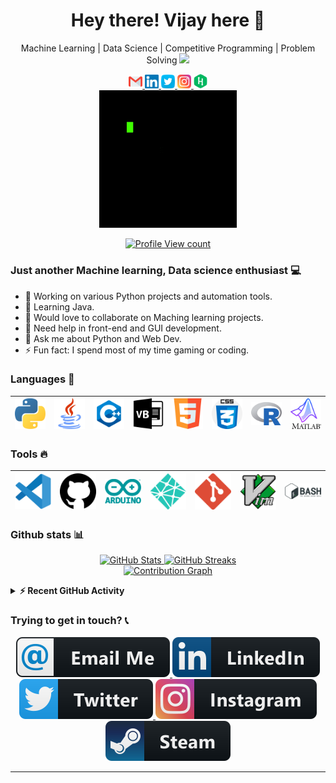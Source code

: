 <h1 align="center"> Hey there! Vijay here 👋 </h1>
<p align="center">
   Machine Learning | Data Science | Competitive Programming | Problem Solving   <img src="https://media.giphy.com/media/WUlplcMpOCEmTGBtBW/giphy.gif" width="30">
</p>

<p align="center">
  <a href="mailto:svijayb.dev@gmail.com">
    <img alt="Gmail" width="22px" src="https://raw.githubusercontent.com/SVijayB/SVijayB/master/assets/SVG/Social/gmail.svg" />
  </a>

  <a href="https://www.linkedin.com/in/svijayb/">
    <img alt="Linkedin" width="22px" src="https://raw.githubusercontent.com/SVijayB/SVijayB/master/assets/SVG/Social/linkedin.svg" />
  </a>

  <a href="https://twitter.com/VijaybalajiS1">
    <img alt="VijaybalajiS1 | Twitter" width="22px" src="https://raw.githubusercontent.com/SVijayB/SVijayB/master/assets/SVG/Social/twitter.svg" />
  </a>

  <a href="https://www.instagram.com/s.vj._/">
    <img alt="Instagram" width="22px" src="https://raw.githubusercontent.com/SVijayB/SVijayB/master/assets/SVG/Social/instagram.svg" />
  </a>

  <a href="https://www.hackerrank.com/SVijayB">
    <img alt="Instagram" width="22px" src="https://raw.githubusercontent.com/SVijayB/SVijayB/master/assets/SVG/Social/hackerrank.svg" />
  </a>

  <br />
  <a href="http://vijaybalaji.me/">
    <img align="center" alt="GIF" src="https://raw.githubusercontent.com/SVijayB/SVijayB/master/assets/GIF/Gif.gif" />
  </a>
  <br /><br />
  <a href="https://github.com/SVijayB">
  <img alt="Profile View count" src="https://komarev.com/ghpvc/?username=SVijayB&style=flat-square&color=brightgreen" />
  </a>
</p>

### Just another Machine learning, Data science enthusiast 💻

-   📝 Working on various Python projects and automation tools.
-   🌱 Learning Java.
-   👯 Would love to collaborate on Maching learning projects.
-   🤔 Need help in front-end and GUI development.
-   💬 Ask me about Python and Web Dev.
-   ⚡ Fun fact: I spend most of my time gaming or coding.

### Languages 🚀

| <a href="https://www.python.org/"><img src="https://raw.githubusercontent.com/SVijayB/SVijayB/master/assets/SVG/Languages/python.svg" width=60></a> | <a href="https://www.java.com/en/"><img src="https://raw.githubusercontent.com/SVijayB/SVijayB/master/assets/SVG/Languages/java.svg" width=60></a> | <a href="https://isocpp.org/"><img src="https://raw.githubusercontent.com/SVijayB/SVijayB/master/assets/SVG/Languages/c++.svg" width=60></a> | <a href="https://docs.microsoft.com/en-us/dotnet/visual-basic/"><img src="https://raw.githubusercontent.com/SVijayB/SVijayB/master/assets/SVG/Languages/visual-basic.svg" width=60></a> | <a href="https://developer.mozilla.org/en-US/docs/Web/Guide/HTML/HTML5"><img src="https://raw.githubusercontent.com/SVijayB/SVijayB/master/assets/SVG/Languages/html5.svg" width=60></a> | <a href="https://developer.mozilla.org/en-US/docs/Web/CSS"><img src="https://raw.githubusercontent.com/SVijayB/SVijayB/master/assets/SVG/Languages/css.svg" width=60></a> | <a href="https://www.r-project.org/"><img src="https://raw.githubusercontent.com/SVijayB/SVijayB/master/assets/SVG/Languages/r.svg" width=60></a> | <a href="https://www.mathworks.com/"><img src="https://raw.githubusercontent.com/SVijayB/SVijayB/master/assets/SVG/Languages/matlab.svg" width=60></a> |
| :-------------------------------------------------------------------------------------------------------------------------------------------------: | :------------------------------------------------------------------------------------------------------------------------------------------------: | :------------------------------------------------------------------------------------------------------------------------------------------: | :-------------------------------------------------------------------------------------------------------------------------------------------------------------------------------------: | :--------------------------------------------------------------------------------------------------------------------------------------------------------------------------------------: | :-----------------------------------------------------------------------------------------------------------------------------------------------------------------------: | :-----------------------------------------------------------------------------------------------------------------------------------------------: | :----------------------------------------------------------------------------------------------------------------------------------------------------: |

### Tools 🔥

| <a href="https://code.visualstudio.com/"><img src="https://raw.githubusercontent.com/SVijayB/SVijayB/master/assets/SVG/Tools/Vscode.svg" width=60></a> | <a href="http://github.com/"><img src="https://raw.githubusercontent.com/SVijayB/SVijayB/master/assets/SVG/Tools/github.svg" width=60></a> | <a href="https://www.arduino.cc/"><img src="https://raw.githubusercontent.com/SVijayB/SVijayB/master/assets/SVG/Tools/arduino.svg" width=60></a> | <a href="https://www.netlify.com/"><img src="https://raw.githubusercontent.com/SVijayB/SVijayB/master/assets/SVG/Tools/netlify.svg" width=60></a> | <a href="https://git-scm.com/"><img src="https://raw.githubusercontent.com/SVijayB/SVijayB/master/assets/SVG/Tools/git.svg" width=60></a> | <a href="https://www.vim.org/"><img src="https://raw.githubusercontent.com/SVijayB/SVijayB/master/assets/SVG/Tools/vim.svg" width=60></a> | <a href="https://www.gnu.org/software/bash/"><img src="https://raw.githubusercontent.com/SVijayB/SVijayB/master/assets/SVG/Tools/bash.svg" width=60></a> |
| :----------------------------------------------------------------------------------------------------------------------------------------------------: | :----------------------------------------------------------------------------------------------------------------------------------------: | :----------------------------------------------------------------------------------------------------------------------------------------------: | :-----------------------------------------------------------------------------------------------------------------------------------------------: | :---------------------------------------------------------------------------------------------------------------------------------------: | :---------------------------------------------------------------------------------------------------------------------------------------: | :------------------------------------------------------------------------------------------------------------------------------------------------------: |

### Github stats 📊

<p align="center">
  <a href="https://sourcerer.io/svijayb">
    <img alt = "GitHub Stats" src = "https://github-readme-stats.vercel.app/api?username=SVijayB&show_icons=true&theme=light">
  </a>
  <a href="https://sourcerer.io/svijayb">
    <img alt = "GitHub Streaks" src = "https://github-readme-streak-stats.herokuapp.com?user=SVijayB&theme=blood&ring=1E90FF&sideNums=1E90FF&sideLabels=1E90FF&currStreakLabel=1E90FF&fire=FF0000&currStreakNum=FF0000">
  </a>
  <br>
  <a href="https://sourcerer.io/svijayb">
    <img alt = "Contribution Graph" src = "https://activity-graph.herokuapp.com/graph?username=SVijayB&theme=react-dark">
  </a>
</p>

<details>
   <summary><b>⚡ Recent GitHub Activity</b></summary>
  <br/>

<!--START_SECTION:activity-->

1. 🎉 Merged PR [#32](https://github.com/Open-Source-Community-VIT-AP/OSC-Website/pull/32) in [Open-Source-Community-VIT-AP/OSC-Website](https://github.com/Open-Source-Community-VIT-AP/OSC-Website)
2. ❗️ Closed issue [#8](https://github.com/Open-Source-Community-VIT-AP/OSC-Website/issues/8) in [Open-Source-Community-VIT-AP/OSC-Website](https://github.com/Open-Source-Community-VIT-AP/OSC-Website)
3. 🎉 Merged PR [#33](https://github.com/Open-Source-Community-VIT-AP/OSC-Website/pull/33) in [Open-Source-Community-VIT-AP/OSC-Website](https://github.com/Open-Source-Community-VIT-AP/OSC-Website)
4. 🎉 Merged PR [#75](https://github.com/Open-Source-Community-VIT-AP/OpenSource101/pull/75) in [Open-Source-Community-VIT-AP/OpenSource101](https://github.com/Open-Source-Community-VIT-AP/OpenSource101)
5. 🗣 Commented on [#75](https://github.com/Open-Source-Community-VIT-AP/OpenSource101/issues/75) in [Open-Source-Community-VIT-AP/OpenSource101](https://github.com/Open-Source-Community-VIT-AP/OpenSource101)
    <!--END_SECTION:activity-->
    </details>

### Trying to get in touch? 📞

<p align="center">
  <a href="mailto:svijayb.dev@gmail.com">
    <img alt="Gmail" src="https://raw.githubusercontent.com/SVijayB/SVijayB/master/assets/SVG/Contact/email.svg" style="vertical-align:top margin:6px 4px"/>
  </a>

  <a href="https://www.linkedin.com/in/svijayb/">
    <img alt="Linkedin" src="https://raw.githubusercontent.com/SVijayB/SVijayB/master/assets/SVG/Contact/linkedin.svg" style="vertical-align:top margin:6px 4px"/>
  </a>

  <a href="https://twitter.com/VijaybalajiS1">
    <img alt="Twitter" src="https://raw.githubusercontent.com/SVijayB/SVijayB/master/assets/SVG/Contact/twitter.svg" style="vertical-align:top margin:6px 4px"/>
  </a>

  <a href="https://www.instagram.com/s.vj._/">
    <img alt="Instagram" src="https://raw.githubusercontent.com/SVijayB/SVijayB/master/assets/SVG/Contact/instagram.svg" style="vertical-align:top margin:6px 4px"/>
  </a>

  <a href="https://steamcommunity.com/id/strangelychaotic">
    <img alt="Instagram" src="https://raw.githubusercontent.com/SVijayB/SVijayB/master/assets/SVG/Contact/steam.svg" style="vertical-align:top margin:6px 4px"/>
  </a>
</p>

---
